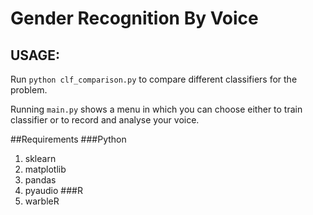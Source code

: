 # Gender Recognition By Voice

## USAGE:
Run `python clf_comparison.py` to compare different classifiers for the problem.

Running `main.py` shows a menu in which you can choose either to train classifier or to record and analyse your voice.

##Requirements
###Python
1. sklearn
2. matplotlib
3. pandas
4. pyaudio
###R
1. warbleR
